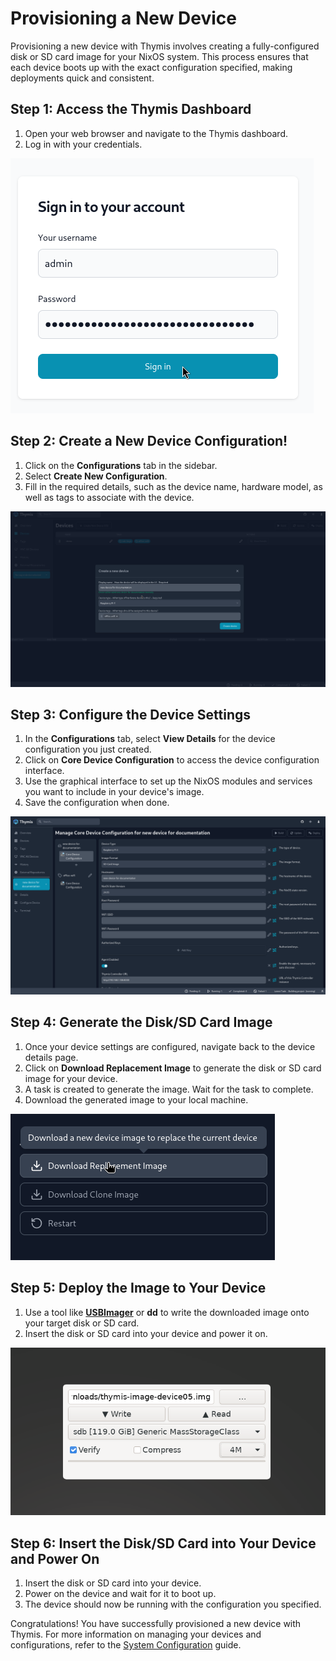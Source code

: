 # Provisioning a New Device

Provisioning a new device with Thymis involves creating a fully-configured disk or SD card image for your NixOS system. This process ensures that each device boots up with the exact configuration specified, making deployments quick and consistent.

## Step 1: Access the Thymis Dashboard
1. Open your web browser and navigate to the Thymis dashboard.
2. Log in with your credentials.

![Thymis Login-Screen](./thymis-login-screen.png)

## Step 2: Create a New Device Configuration!
1. Click on the **Configurations** tab in the sidebar.
2. Select **Create New Configuration**.
3. Fill in the required details, such as the device name, hardware model, as well as tags to associate with the device.

![Thymis create device screen](./thymis-create-device.png)

## Step 3: Configure the Device Settings
1. In the **Configurations** tab, select **View Details** for the device configuration you just created.
2. Click on **Core Device Configuration** to access the device configuration interface.
3. Use the graphical interface to set up the NixOS modules and services you want to include in your device's image.
4. Save the configuration when done.

![Device configuration interface](./device-configuration.png)

## Step 4: Generate the Disk/SD Card Image
1. Once your device settings are configured, navigate back to the device details page.
2. Click on **Download Replacement Image** to generate the disk or SD card image for your device.
3. A task is created to generate the image. Wait for the task to complete.
3. Download the generated image to your local machine.

![Generate image screenshot](./generate-image.png)

## Step 5: Deploy the Image to Your Device
1. Use a tool like [**USBImager**](https://bztsrc.gitlab.io/usbimager/) or **dd** to write the downloaded image onto your target disk or SD card.
2. Insert the disk or SD card into your device and power it on.

![Image flashing with USBImager](./flashing-image.png)

## Step 6: Insert the Disk/SD Card into Your Device and Power On
1. Insert the disk or SD card into your device.
2. Power on the device and wait for it to boot up.
3. The device should now be running with the configuration you specified.

Congratulations! You have successfully provisioned a new device with Thymis. For more information on managing your devices and configurations, refer to the [System Configuration](system_configuration) guide.
